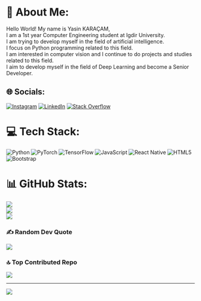 # 💫 About Me:
Hello World! My name is Yasin KARAÇAM,<br> I am a 1st year Computer Engineering student at Igdir University.<br> I am trying to develop myself in the field of artificial intelligence.<br> I focus on Python programming related to this field. <br>I am interested in computer vision and I continue to do projects and studies related to this field. <br>I aim to develop myself in the field of Deep Learning and become a Senior Developer.


## 🌐 Socials:
[![Instagram](https://img.shields.io/badge/Instagram-%23E4405F.svg?logo=Instagram&logoColor=white)](https://instagram.com/Yasinkrcmx) [![LinkedIn](https://img.shields.io/badge/LinkedIn-%230077B5.svg?logo=linkedin&logoColor=white)](https://linkedin.com/in/yasin-karacamm) [![Stack Overflow](https://img.shields.io/badge/-Stackoverflow-FE7A16?logo=stack-overflow&logoColor=white)](https://stackoverflow.com/users/22521818) 

# 💻 Tech Stack:
![Python](https://img.shields.io/badge/python-3670A0?style=for-the-badge&logo=python&logoColor=ffdd54) ![PyTorch](https://img.shields.io/badge/PyTorch-%23EE4C2C.svg?style=for-the-badge&logo=PyTorch&logoColor=white) ![TensorFlow](https://img.shields.io/badge/TensorFlow-%23FF6F00.svg?style=for-the-badge&logo=TensorFlow&logoColor=white) ![JavaScript](https://img.shields.io/badge/javascript-%23323330.svg?style=for-the-badge&logo=javascript&logoColor=%23F7DF1E) ![React Native](https://img.shields.io/badge/react_native-%2320232a.svg?style=for-the-badge&logo=react&logoColor=%2361DAFB) ![HTML5](https://img.shields.io/badge/html5-%23E34F26.svg?style=for-the-badge&logo=html5&logoColor=white) ![Bootstrap](https://img.shields.io/badge/bootstrap-%238511FA.svg?style=for-the-badge&logo=bootstrap&logoColor=white)
# 📊 GitHub Stats:
![](https://github-readme-stats.vercel.app/api?username=Yasinkrcm&theme=dark&hide_border=false&include_all_commits=false&count_private=false)<br/>
![](https://github-readme-streak-stats.herokuapp.com/?user=Yasinkrcm&theme=dark&hide_border=false)<br/>
![](https://github-readme-stats.vercel.app/api/top-langs/?username=Yasinkrcm&theme=dark&hide_border=false&include_all_commits=false&count_private=false&layout=compact)

### ✍️ Random Dev Quote
![](https://quotes-github-readme.vercel.app/api?type=horizontal&theme=radical)

### 🔝 Top Contributed Repo
![](https://github-contributor-stats.vercel.app/api?username=Yasinkrcm&limit=5&theme=dark&combine_all_yearly_contributions=true)

---
[![](https://visitcount.itsvg.in/api?id=Yasinkrcm&icon=2&color=0)](https://visitcount.itsvg.in)
